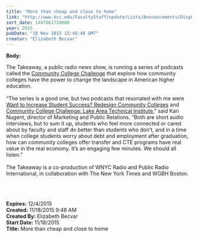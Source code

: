 ```yaml
---
title: "More than cheap and close to home"
link: "http://www.kcc.edu/FacultyStaff/update/Lists/Announcements/DispForm.aspx?ID=2085"
sort_date: 1447861728000
year: 2015
pubDate: "18 Nov 2015 15:48:48 GMT"
creator: "Elizabeth Becvar"
---
```


<div><b>Body:</b> <div class="ExternalClassAF8EE2C4EE6F436CB3868961C3444D63"><p>​The Takeaway, a public radio news show, is running a series of podcasts called the <a href="http://www.thetakeaway.org/series/communitycollege/">Community College Challenge</a> that explore how community colleges have the power to change the landscape in American higher education. <br /><br />“The series is a good one, but two podcasts that resonated with me were <a href="https://www.wnyc.org/radio/#/ondemand/540884">Want to Increase Student Success? Redesign Community Colleges</a> and <a href="http://www.thetakeaway.org/story/introducing-lake-area-technical-institute/">Community College Challenge: Lake Area Technical Institute</a>,” said Kari Nugent, director of Marketing and Public Relations. “Both are short audio interviews, but to sum it up, students who feel more connected or cared about by faculty and staff do better than students who don’t, and in a time when college students worry about debt and employment after graduation, how can community colleges offer transfer and CTE programs have real value in the real economy. It’s an engaging few minutes. We should all listen.”<br /><br />The Takeaway is a co-production of WNYC Radio and Public Radio International, in collaboration with The New York Times and WGBH Boston.<br /><br /><br /><br /></p></div></div>
<div><b>Expires:</b> 12/4/2015</div>
<div><b>Created:</b> 11/18/2015 9:48 AM</div>
<div><b>Created By:</b> Elizabeth Becvar</div>
<div><b>Start Date:</b> 11/18/2015</div>
<div><b>Title:</b> More than cheap and close to home</div>
